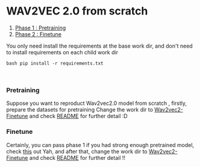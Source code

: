 # WAV2VEC 2.0 from scratch

1. [Phase 1 : Pretraining](#Pretraining)
2. [Phase 2 : Finetune](#Finetune)

<a name = "Important note" ></a>
You only need install the requirements at the base work dir, and don't need to install requirements on each child work dir
```
bash pip install -r requirements.txt
```
</br>

<a name = "Pretraining" ></a>
### Pretraining
Suppose you want to reproduct Wav2vec2.0 model from scratch , firstly, prepare the datasets for pretraining
Change the work dir to [Wav2vec2-Finetune](Wav2vec2-Finetune) and check [README](Wav2vec2-Finetune/README.md) for further detail :D
</br>

<a name = "Finetune" ></a>
### Finetune
Certainly, you can pass phase 1 if you had strong enough pretrained model, check [this](https://huggingface.co/TencentGameMate) out
Yah, and after that, change the work dir to [Wav2vec2-Finetune](Wav2vec2-Finetune) and check [README](Wav2vec2-Finetune/README.md) for further detail !!
</br>
